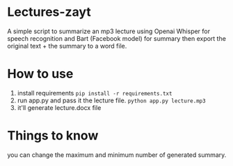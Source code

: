 # Lectures-zayt
A simple script to summarize an mp3 lecture using Openai Whisper for speech recognition and Bart (Facebook model) for summary then export the original text + the summary to a word file.

# How to use
1. install requirements
`pip install -r requirements.txt`
2. run app.py and pass it the lecture file.
`python app.py lecture.mp3`
3. it'll generate lecture.docx file
   
# Things to know
you can change the maximum and minimum number of generated summary.
